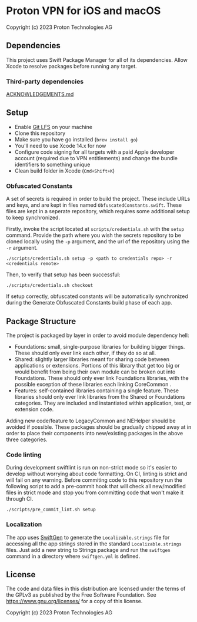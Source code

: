 # Proton VPN for iOS and macOS

Copyright (c) 2023 Proton Technologies AG

## Dependencies

This project uses Swift Package Manager for all of its dependencies. Allow Xcode to resolve packages before running any target.

### Third-party dependencies

[ACKNOWLEDGEMENTS.md](ACKNOWLEDGEMENTS.md)

## Setup

- Enable [Git LFS](https://git-lfs.github.com) on your machine 
- Clone this repository
- Make sure you have go installed (`brew install go`)
- You'll need to use Xcode 14.x for now
- Configure code signing for all targets with a paid Apple developer account (required due to VPN entitlements) and change the bundle identifiers to something unique
- Clean build folder in Xcode (`Cmd+Shift+K`)

### Obfuscated Constants

A set of secrets is required in order to build the project.
These include URLs and keys, and are kept in files named `ObfuscatedConstants.swift`.
These files are kept in a seperate repository, which requires some additional setup to keep synchronized.

Firstly, invoke the script located at `scripts/credentials.sh` with the `setup` command.
Provide the path where you wish the secrets repository to be cloned locally using the `-p` argument, and the url of the repository using the `-r` argument.
```
./scripts/credentials.sh setup -p <path to credentials repo> -r <credentials remote>
```

Then, to verify that setup has been successful:
```
./scripts/credentials.sh checkout
```

If setup correctly, obfuscated constants will be automatically synchronized during the Generate Obfuscated Constants build phase of each app.

## Package Structure

The project is packaged by layer in order to avoid module dependency hell:
 - Foundations: small, single-purpose libraries for building bigger things. These should only ever link each other, if they do so at all.
 - Shared: slightly larger libraries meant for sharing code between applications or extensions. Portions of this library that get too big or would benefit from being their own module can be broken out into Foundations. These should only ever link Foundations libraries, with the possible exception of these libraries each linking CoreCommon .
 - Features: self-contained libraries containing a single feature. These libraries should only ever link libraries from the Shared or Foundations categories. They are included and instantiated within application, test, or extension code.

Adding new code/feature to LegacyCommon and NEHelper should be avoided if possible.
These packages should be gradually chipped away at in order to place their components into new/existing packages in the above three categories.

### Code linting

During development swiftlint is run on non-strict mode so it's easier to develop without worrying about code formatting. On CI, linting is strict and will fail on any warning. Before commiting code to this repository run the following script to add a pre-commit hook that will check all new/modified files in strict mode and stop you from committing code that won't make it through CI.

`./scripts/pre_commit_lint.sh setup`

### Localization

The app uses [SwiftGen](https://github.com/SwiftGen/SwiftGen) to generate the `Localizable.strings` file for accessing all the app strings stored in the standard `Localizable.strings` files. Just add a new string to Strings package and run the `swiftgen` command in a directory where `swiftgen.yml` is defined.

## License

The code and data files in this distribution are licensed under the terms of the GPLv3 as published by the Free Software Foundation. See <https://www.gnu.org/licenses/> for a copy of this license.

Copyright (c) 2023 Proton Technologies AG
